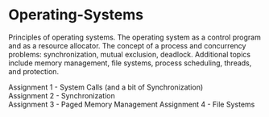 # Operating-Systems

Principles of operating systems. The operating system as a control program and as a resource allocator. The concept of a process and concurrency problems: synchronization, mutual exclusion, deadlock. Additional topics include memory management, file systems, process scheduling, threads, and protection.

Assignment 1 - System Calls (and a bit of Synchronization)  
Assignment 2 - Synchronization  
Assignment 3 - Paged Memory Management
Assignment 4 - File Systems
